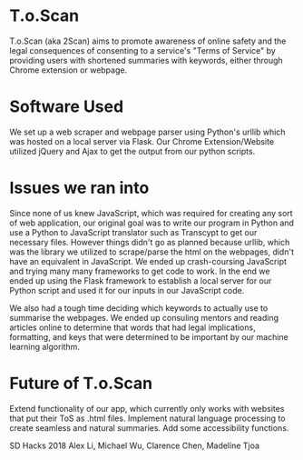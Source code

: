 # T.o.Scan
T.o.Scan (aka 2Scan) aims to promote awareness of online safety and the legal consequences of consenting to a service's "Terms of Service" by providing users with shortened summaries with keywords, either through Chrome extension or webpage.

# Software Used
We set up a web scraper and webpage parser using Python's urllib which was hosted on a local server via Flask. Our Chrome Extension/Website utilized jQuery and Ajax to get the output from our python scripts.

# Issues we ran into 
Since none of us knew JavaScript, which was required for creating any sort of web application, our original goal was to write our program in Python and use a Python to JavaScript translator such as Transcypt to get our necessary files. However things didn't go as planned because urllib, which was the library we utilized to scrape/parse the html on the webpages, didn't have an equivalent in JavaScript. We ended up crash-coursing JavaScript and trying many many frameworks to get code to work. In the end we ended up using the Flask framework to establish a local server for our Python script and used it for our inputs in our JavaScript code.

We also had a tough time deciding which keywords to actually use to summarise the webpages. We ended up consuling mentors and reading articles online to determine that words that had legal implications, formatting, and keys that were determined to be important by our machine learning algorithm.

# Future of T.o.Scan
Extend functionality of our app, which currently only works with websites that put their ToS as .html files.
Implement natural language processing to create seamless and natural summaries.
Add some accessibility functions.

SD Hacks 2018
Alex Li, Michael Wu, Clarence Chen, Madeline Tjoa

